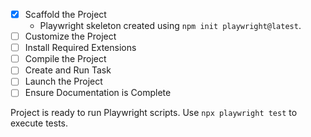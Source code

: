 - [x] Scaffold the Project
  - Playwright skeleton created using `npm init playwright@latest`.
- [ ] Customize the Project
- [ ] Install Required Extensions
- [ ] Compile the Project
- [ ] Create and Run Task
- [ ] Launch the Project
- [ ] Ensure Documentation is Complete

Project is ready to run Playwright scripts. Use `npx playwright test` to execute tests.
